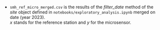 - `smh_ref_micro_merged.csv` is the results of the *filter_date* method of the *site* object defined in `notebooks/exploratory_analysis.ipynb` merged on date (year 2023).  
  *x* stands for the reference station and *y* for the microsensor.